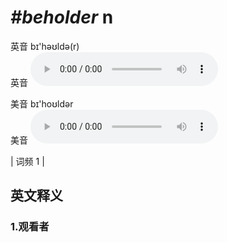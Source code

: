 # ***\#beholder*** n
英音 bɪ'həʊldə(r)  
英音
<audio src="./media/beholder1.aac" controls="controls"></audio>

美音 bɪ'hoʊldər  
美音
<audio src="./media/beholder2.aac" controls="controls"></audio>



| 词频 1 |  

英文释义
---
### 1.**观看者**  


